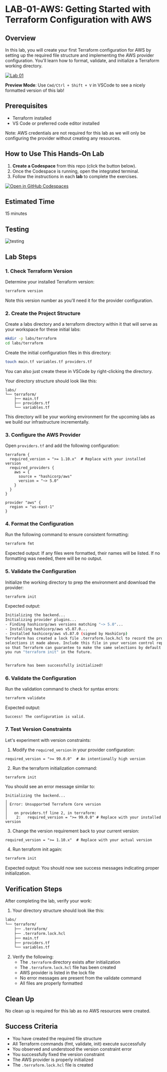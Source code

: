 # LAB-01-AWS: Getting Started with Terraform Configuration with AWS

## Overview
In this lab, you will create your first Terraform configuration for AWS by setting up the required file structure and implementing the AWS provider configuration. You'll learn how to format, validate, and initialize a Terraform working directory.

[![Lab 01](https://github.com/btkrausen/terraform-testing/actions/workflows/aws_lab_validation.yml/badge.svg?branch=main&event=push&job=lab_01)](https://github.com/username/repo/actions/workflows/aws_lab_validation.yml)

**Preview Mode**: Use `Cmd/Ctrl + Shift + V` in VSCode to see a nicely formatted version of this lab!

## Prerequisites
- Terraform installed
- VS Code or preferred code editor installed

Note: AWS credentials are not required for this lab as we will only be configuring the provider without creating any resources.

## How to Use This Hands-On Lab

1. **Create a Codespace** from this repo (click the button below).  
2. Once the Codespace is running, open the integrated terminal.
3. Follow the instructions in each **lab** to complete the exercises.

[![Open in GitHub Codespaces](https://github.com/codespaces/badge.svg)](https://codespaces.new/btkrausen/terraform-codespaces)

## Estimated Time
15 minutes

## Testing
![testing](https://img.shields.io/badge/Passing-Terraform_1.11.2-purple)

## Lab Steps

### 1. Check Terraform Version

Determine your installed Terraform version:

```bash
terraform version
```

Note this version number as you'll need it for the provider configuration.

### 2. Create the Project Structure

Create a labs directory and a terraform directory within it that will serve as your workspace for these initial labs:

```bash
mkdir -p labs/terraform
cd labs/terraform
```

Create the initial configuration files in this directory:

```bash
touch main.tf variables.tf providers.tf
```
You can also just create these in VSCode by right-clicking the directory.

Your directory structure should look like this:
```
labs/
└── terraform/
    ├── main.tf
    ├── providers.tf
    └── variables.tf
```

This directory will be your working environment for the upcoming labs as we build our infrastructure incrementally.


### 3. Configure the AWS Provider

Open `providers.tf` and add the following configuration:

```hcl
terraform {
  required_version = ">= 1.10.x"  # Replace with your installed version
  required_providers {
    aws = {
      source = "hashicorp/aws"
      version = "~> 5.0"
    }
  }
}

provider "aws" {
  region = "us-east-1"
}
```

### 4. Format the Configuration

Run the following command to ensure consistent formatting:

```bash
terraform fmt
```

Expected output: If any files were formatted, their names will be listed. If no formatting was needed, there will be no output.

### 5. Validate the Configuration
 Initialize the working directory to prep the environment and download the provider:

 ```bash
 terraform init
 ```

Expected output:
```bash
Initializing the backend...
Initializing provider plugins...
- Finding hashicorp/aws versions matching "~> 5.0"...
- Installing hashicorp/aws v5.87.0...
- Installed hashicorp/aws v5.87.0 (signed by HashiCorp)
Terraform has created a lock file .terraform.lock.hcl to record the provider
selections it made above. Include this file in your version control repository
so that Terraform can guarantee to make the same selections by default when
you run "terraform init" in the future.


Terraform has been successfully initialized!
```

### 6. Validate the Configuration

Run the validation command to check for syntax errors:

```bash
terraform validate
```

Expected output:
```
Success! The configuration is valid.
```

### 7. Test Version Constraints

Let's experiment with version constraints:

1. Modify the `required_version` in your provider configuration:

```hcl
required_version = ">= 99.0.0"  # An intentionally high version
```

2. Run the terraform initialization command:

```bash
terraform init
```

You should see an error message similar to:
```
Initializing the backend...
╷
│ Error: Unsupported Terraform Core version
│ 
│   on providers.tf line 2, in terraform:
│    2:   required_version = ">= 99.0.0" # Replace with your installed version
```

3. Change the version requirement back to your current version:

```hcl
required_version = ">= 1.10.x"  # Replace with your actual version
```

4. Run terraform init again:

```bash
terraform init
```

Expected output: You should now see success messages indicating proper initialization.

## Verification Steps

After completing the lab, verify your work:

1. Your directory structure should look like this:
```bash
labs/
└── terraform/
    ├── .terraform/
    ├── .terraform.lock.hcl
    ├── main.tf
    ├── providers.tf
    └── variables.tf
```

2. Verify the following:
   - The `.terraform` directory exists after initialization
   - The `.terraform.lock.hcl` file has been created
   - AWS provider is listed in the lock file
   - No error messages are present from the validate command
   - All files are properly formatted

## Clean Up

No clean up is required for this lab as no AWS resources were created. 

## Success Criteria
- You have created the required file structure
- All Terraform commands (fmt, validate, init) execute successfully
- You observed and understood the version constraint error
- You successfully fixed the version constraint
- The AWS provider is properly initialized
- The `.terraform.lock.hcl` file is created